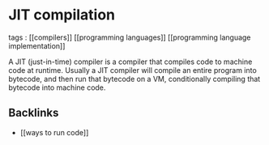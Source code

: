 # JIT compilation

tags
: [[compilers]] [[programming languages]] [[programming language implementation]]

A JIT (just-in-time) compiler is a compiler that compiles code to machine code at runtime. Usually a JIT compiler will compile an entire program into bytecode, and then run that bytecode on a VM, conditionally compiling that bytecode into machine code.


## Backlinks

-   [[ways to run code]]
